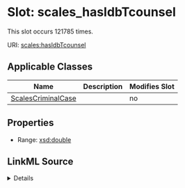 

# Slot: scales_hasIdbTcounsel




This slot occurs 121785 times.


URI: [scales:hasIdbTcounsel](http://schemas.scales-okn.org/rdf/scales#hasIdbTcounsel)



<!-- no inheritance hierarchy -->





## Applicable Classes

| Name | Description | Modifies Slot |
| --- | --- | --- |
| [ScalesCriminalCase](../classes/ScalesCriminalCase.md) |  |  no  |







## Properties

* Range: [xsd:double](http://www.w3.org/2001/XMLSchema#double)







## LinkML Source

<details>

```yaml
name: scales_hasIdbTcounsel
from_schema: okns:scales-kg
rank: 1000
slot_uri: scales:hasIdbTcounsel
alias: scales_hasIdbTcounsel
domain_of:
- scales_CriminalCase
range: double

```
</details>